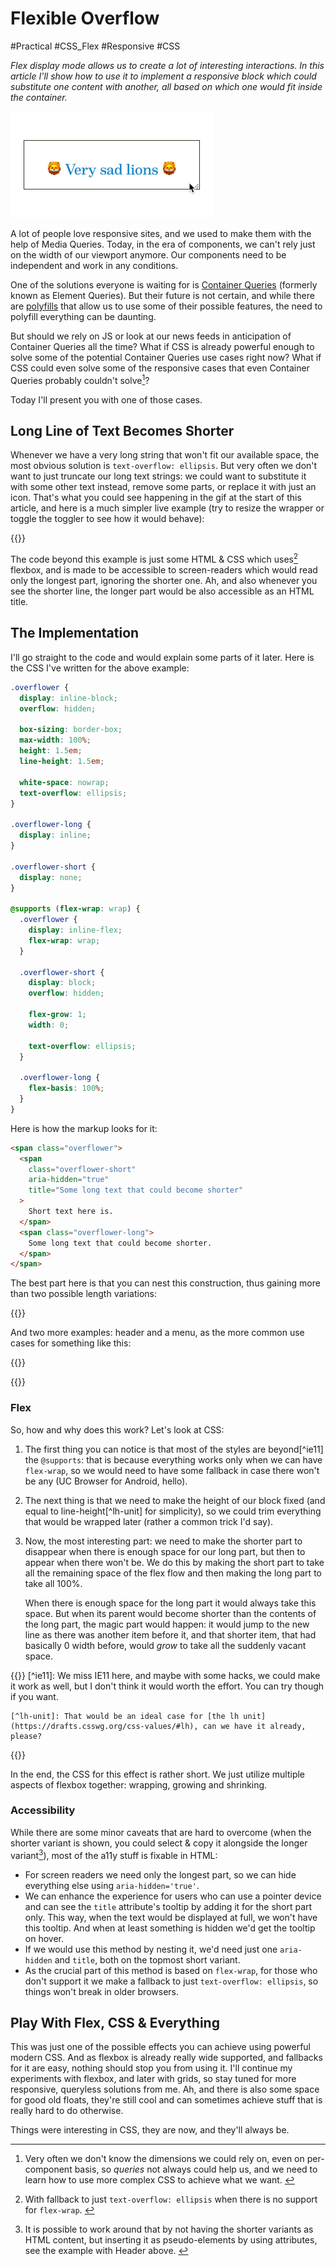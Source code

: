 # Flexible Overflow

#Practical #CSS_Flex #Responsive #CSS

_Flex display mode allows us to create a lot of interesting interactions. In this article I'll show how to use it to implement a responsive block which could substitute one content with another, all based on which one would fit inside the container._

![Gif animation showing this article's effect in action](sad-lions.gif)

A lot of people love responsive sites, and we used to make them with the help of Media Queries. Today, in the era of components, we can't rely just on the width of our viewport anymore. Our components need to be independent and work in any conditions.

One of the solutions everyone is waiting for is [Container Queries](https://github.com/w3c/csswg-drafts/issues/1031) (formerly known as Element Queries). But their future is not certain, and while there are [polyfills](https://github.com/marcj/css-element-queries) that allow us to use some of their possible features, the need to polyfill everything can be daunting.

But should we rely on JS or look at our news feeds in anticipation of Container Queries all the time? What if CSS is already powerful enough to solve some of the potential Container Queries use cases right now? What if CSS could even solve some of the responsive cases that even Container Queries probably couldn't solve[^queryless]?

[^queryless]: Very often we don't know the dimensions we could rely on, even on per-component basis, so _queries_ not always could help us, and we need to learn how to use more complex CSS to achieve what we want. <!-- span="4" offset="4" -->

Today I'll present you with one of those cases.

## Long Line of Text Becomes Shorter

Whenever we have a very long string that won't fit our available space, the most obvious solution is `text-overflow: ellipsis`. But very often we don't want to just truncate our long text strings: we could want to substitute it with some other text instead, remove some parts, or replace it with just an icon. That's what you could see happening in the gif at the start of this article, and here is a much simpler live example (try to resize the wrapper or toggle the toggler to see how it would behave):

{{<Partial src="examples/1.html" />}}

The code beyond this example is just some HTML & CSS which uses[^fallback] flexbox, and is made to be accessible to screen-readers which would read only the longest part, ignoring the shorter one. Ah, and also whenever you see the shorter line, the longer part would be also accessible as an HTML title.

[^fallback]: With fallback to just `text-overflow: ellipsis` when there is no support for `flex-wrap`. <!-- offset="1" -->

## The Implementation

I'll go straight to the code and would explain some parts of it later. Here is the CSS I've written for the above example:

``` CSS
.overflower {
  display: inline-block;
  overflow: hidden;

  box-sizing: border-box;
  max-width: 100%;
  height: 1.5em;
  line-height: 1.5em;

  white-space: nowrap;
  text-overflow: ellipsis;
}

.overflower-long {
  display: inline;
}

.overflower-short {
  display: none;
}

@supports (flex-wrap: wrap) {
  .overflower {
    display: inline-flex;
    flex-wrap: wrap;
  }

  .overflower-short {
    display: block;
    overflow: hidden;

    flex-grow: 1;
    width: 0;

    text-overflow: ellipsis;
  }

  .overflower-long {
    flex-basis: 100%;
  }
}
```

Here is how the markup looks for it:

``` HTML
<span class="overflower">
  <span
    class="overflower-short"
    aria-hidden="true"
    title="Some long text that could become shorter"
  >
    Short text here is.
  </span>
  <span class="overflower-long">
    Some long text that could become shorter.
  </span>
</span>
```

The best part here is that you can nest this construction, thus gaining more than two possible length variations:

{{<Partial src="examples/2.html" />}}

And two more examples: header and a menu, as the more common use cases for something like this:

{{<Partial src="examples/header.html" />}}

{{<Partial src="examples/menu.html" />}}

### Flex

So, how and why does this work? Let's look at CSS:

1. The first thing you can notice is that most of the styles are beyond[^ie11] the `@supports`: that is because everything works only when we can have `flex-wrap`, so we would need to have some fallback in case there won't be any (UC Browser for Android, hello).

2. The next thing is that we need to make the height of our block fixed (and equal to line-height[^lh-unit] for simplicity), so we could trim everything that would be wrapped later (rather a common trick I'd say).

3. Now, the most interesting part: we need to make the shorter part to disappear when there is enough space for our long part, but then to appear when there won't be. We do this by making the short part to take all the remaining space of the flex flow and then making the long part to take all 100%.

    When there is enough space for the long part it would always take this space. But when its parent would become shorter than the contents of the long part, the magic part would happen: it would jump to the new line as there was another item before it, and that shorter item, that had basically 0 width before, would _grow_ to take all the suddenly vacant space.

{{<Sidenotes>}}
    [^ie11]: We miss IE11 here, and maybe with some hacks, we could make it work as well, but I don't think it would worth the effort. You can try though if you want.

    [^lh-unit]: That would be an ideal case for [the lh unit](https://drafts.csswg.org/css-values/#lh), can we have it already, please?
{{</Sidenotes>}}

In the end, the CSS for this effect is rather short. We just utilize multiple aspects of flexbox together: wrapping, growing and shrinking.

### Accessibility

While there are some minor caveats that are hard to overcome (when the shorter variant is shown, you could select & copy it alongside the longer variant[^overflower-text]), most of the a11y stuff is fixable in HTML:

[^overflower-text]: It is possible to work around that by not having the shorter variants as HTML content, but inserting it as pseudo-elements by using attributes, see the example with Header above. <!-- span="2" offset="2" -->

- For screen readers we need only the longest part, so we can hide everything else using `aria-hidden='true'`.
- We can enhance the experience for users who can use a pointer device and can see the `title` attribute's tooltip by adding it for the short part only. This way, when the text would be displayed at full, we won't have this tooltip. And when at least something is hidden we'd get the tooltip on hover.
- If we would use this method by nesting it, we'd need just one `aria-hidden` and `title`, both on the topmost short variant.
- As the crucial part of this method is based on `flex-wrap`, for those who don't support it we make a fallback to just `text-overflow: ellipsis`, so things won't break in older browsers.

## Play With Flex, CSS & Everything

This was just one of the possible effects you can achieve using powerful modern CSS. And as flexbox is already really wide supported, and fallbacks for it are easy, nothing should stop you from using it. I'll continue my experiments with flexbox, and later with grids, so stay tuned for more responsive, queryless solutions from me. Ah, and there is also some space for good old floats, they're still cool and can sometimes achieve stuff that is really hard to do otherwise.

Things were interesting in CSS, they are now, and they'll always be.
